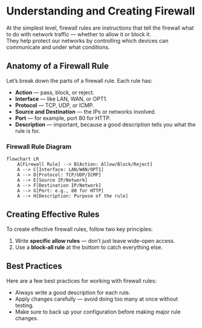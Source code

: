 # Understanding and Creating Firewall

At the simplest level, firewall rules are instructions that tell the firewall what to do with network traffic — whether to allow it or block it.  
They help protect our networks by controlling which devices can communicate and under what conditions.

## Anatomy of a Firewall Rule

Let’s break down the parts of a firewall rule. Each rule has:

- **Action** — pass, block, or reject.  
- **Interface** — like LAN, WAN, or OPT1.  
- **Protocol** — TCP, UDP, or ICMP.  
- **Source and Destination** — the IPs or networks involved.  
- **Port** — for example, port 80 for HTTP.  
- **Description** — important, because a good description tells you what the rule is for.

### Firewall Rule Diagram

```mermaid
flowchart LR
    A[Firewall Rule] --> B[Action: Allow/Block/Reject]
    A --> C[Interface: LAN/WAN/OPT1]
    A --> D[Protocol: TCP/UDP/ICMP]
    A --> E[Source IP/Network]
    A --> F[Destination IP/Network]
    A --> G[Port: e.g., 80 for HTTP]
    A --> H[Description: Purpose of the rule]
```

## Creating Effective Rules

To create effective firewall rules, follow two key principles:

1. Write **specific allow rules** — don’t just leave wide-open access.  
2. Use a **block-all rule** at the bottom to catch everything else.  

## Best Practices

Here are a few best practices for working with firewall rules:

- Always write a good description for each rule.  
- Apply changes carefully — avoid doing too many at once without testing.  
- Make sure to back up your configuration before making major rule changes.
